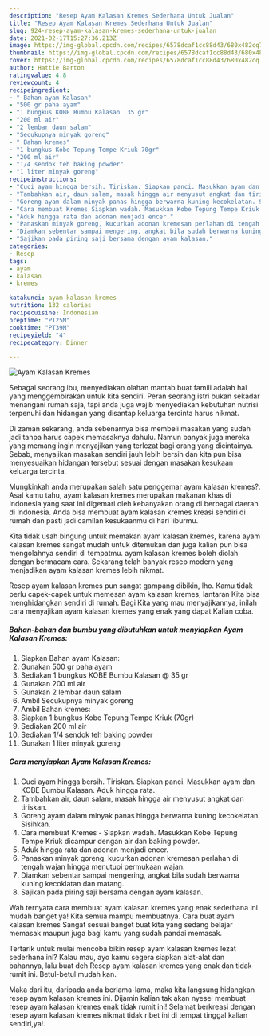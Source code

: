 ```yaml
---
description: "Resep Ayam Kalasan Kremes Sederhana Untuk Jualan"
title: "Resep Ayam Kalasan Kremes Sederhana Untuk Jualan"
slug: 924-resep-ayam-kalasan-kremes-sederhana-untuk-jualan
date: 2021-02-17T15:27:36.213Z
image: https://img-global.cpcdn.com/recipes/6578dcaf1cc88d43/680x482cq70/ayam-kalasan-kremes-foto-resep-utama.jpg
thumbnail: https://img-global.cpcdn.com/recipes/6578dcaf1cc88d43/680x482cq70/ayam-kalasan-kremes-foto-resep-utama.jpg
cover: https://img-global.cpcdn.com/recipes/6578dcaf1cc88d43/680x482cq70/ayam-kalasan-kremes-foto-resep-utama.jpg
author: Hattie Barton
ratingvalue: 4.8
reviewcount: 4
recipeingredient:
- " Bahan ayam Kalasan"
- "500 gr paha ayam"
- "1 bungkus KOBE Bumbu Kalasan  35 gr"
- "200 ml air"
- "2 lembar daun salam"
- "Secukupnya minyak goreng"
- " Bahan kremes"
- "1 bungkus Kobe Tepung Tempe Kriuk 70gr"
- "200 ml air"
- "1/4 sendok teh baking powder"
- "1 liter minyak goreng"
recipeinstructions:
- "Cuci ayam hingga bersih. Tiriskan. Siapkan panci. Masukkan ayam dan KOBE Bumbu Kalasan. Aduk hingga rata."
- "Tambahkan air, daun salam, masak hingga air menyusut angkat dan tiriskan."
- "Goreng ayam dalam minyak panas hingga berwarna kuning kecokelatan. Sisihkan."
- "Cara membuat Kremes Siapkan wadah. Masukkan Kobe Tepung Tempe Kriuk dicampur dengan air dan baking powder."
- "Aduk hingga rata dan adonan menjadi encer."
- "Panaskan minyak goreng, kucurkan adonan kremesan perlahan di tengah wajan hingga menutupi permukaan wajan."
- "Diamkan sebentar sampai mengering, angkat bila sudah berwarna kuning kecoklatan dan matang."
- "Sajikan pada piring saji bersama dengan ayam kalasan."
categories:
- Resep
tags:
- ayam
- kalasan
- kremes

katakunci: ayam kalasan kremes 
nutrition: 132 calories
recipecuisine: Indonesian
preptime: "PT25M"
cooktime: "PT39M"
recipeyield: "4"
recipecategory: Dinner

---
```



![Ayam Kalasan Kremes](https://img-global.cpcdn.com/recipes/6578dcaf1cc88d43/680x482cq70/ayam-kalasan-kremes-foto-resep-utama.jpg)

Sebagai seorang ibu, menyediakan olahan mantab buat famili adalah hal yang menggembirakan untuk kita sendiri. Peran seorang istri bukan sekadar menangani rumah saja, tapi anda juga wajib menyediakan kebutuhan nutrisi terpenuhi dan hidangan yang disantap keluarga tercinta harus nikmat.

Di zaman  sekarang, anda sebenarnya bisa membeli masakan yang sudah jadi tanpa harus capek memasaknya dahulu. Namun banyak juga mereka yang memang ingin menyajikan yang terlezat bagi orang yang dicintainya. Sebab, menyajikan masakan sendiri jauh lebih bersih dan kita pun bisa menyesuaikan hidangan tersebut sesuai dengan masakan kesukaan keluarga tercinta. 



Mungkinkah anda merupakan salah satu penggemar ayam kalasan kremes?. Asal kamu tahu, ayam kalasan kremes merupakan makanan khas di Indonesia yang saat ini digemari oleh kebanyakan orang di berbagai daerah di Indonesia. Anda bisa membuat ayam kalasan kremes kreasi sendiri di rumah dan pasti jadi camilan kesukaanmu di hari liburmu.

Kita tidak usah bingung untuk memakan ayam kalasan kremes, karena ayam kalasan kremes sangat mudah untuk ditemukan dan juga kalian pun bisa mengolahnya sendiri di tempatmu. ayam kalasan kremes boleh diolah dengan bermacam cara. Sekarang telah banyak resep modern yang menjadikan ayam kalasan kremes lebih nikmat.

Resep ayam kalasan kremes pun sangat gampang dibikin, lho. Kamu tidak perlu capek-capek untuk memesan ayam kalasan kremes, lantaran Kita bisa menghidangkan sendiri di rumah. Bagi Kita yang mau menyajikannya, inilah cara menyajikan ayam kalasan kremes yang enak yang dapat Kalian coba.

<!--inarticleads1-->

##### Bahan-bahan dan bumbu yang dibutuhkan untuk menyiapkan Ayam Kalasan Kremes:

1. Siapkan  Bahan ayam Kalasan:
1. Gunakan 500 gr paha ayam
1. Sediakan 1 bungkus KOBE Bumbu Kalasan @ 35 gr
1. Gunakan 200 ml air
1. Gunakan 2 lembar daun salam
1. Ambil Secukupnya minyak goreng
1. Ambil  Bahan kremes:
1. Siapkan 1 bungkus Kobe Tepung Tempe Kriuk (70gr)
1. Sediakan 200 ml air
1. Sediakan 1/4 sendok teh baking powder
1. Gunakan 1 liter minyak goreng




<!--inarticleads2-->

##### Cara menyiapkan Ayam Kalasan Kremes:

1. Cuci ayam hingga bersih. Tiriskan. Siapkan panci. Masukkan ayam dan KOBE Bumbu Kalasan. Aduk hingga rata.
1. Tambahkan air, daun salam, masak hingga air menyusut angkat dan tiriskan.
1. Goreng ayam dalam minyak panas hingga berwarna kuning kecokelatan. Sisihkan.
1. Cara membuat Kremes - Siapkan wadah. Masukkan Kobe Tepung Tempe Kriuk dicampur dengan air dan baking powder.
1. Aduk hingga rata dan adonan menjadi encer.
1. Panaskan minyak goreng, kucurkan adonan kremesan perlahan di tengah wajan hingga menutupi permukaan wajan.
1. Diamkan sebentar sampai mengering, angkat bila sudah berwarna kuning kecoklatan dan matang.
1. Sajikan pada piring saji bersama dengan ayam kalasan.




Wah ternyata cara membuat ayam kalasan kremes yang enak sederhana ini mudah banget ya! Kita semua mampu membuatnya. Cara buat ayam kalasan kremes Sangat sesuai banget buat kita yang sedang belajar memasak maupun juga bagi kamu yang sudah pandai memasak.

Tertarik untuk mulai mencoba bikin resep ayam kalasan kremes lezat sederhana ini? Kalau mau, ayo kamu segera siapkan alat-alat dan bahannya, lalu buat deh Resep ayam kalasan kremes yang enak dan tidak rumit ini. Betul-betul mudah kan. 

Maka dari itu, daripada anda berlama-lama, maka kita langsung hidangkan resep ayam kalasan kremes ini. Dijamin kalian tak akan nyesel membuat resep ayam kalasan kremes enak tidak rumit ini! Selamat berkreasi dengan resep ayam kalasan kremes nikmat tidak ribet ini di tempat tinggal kalian sendiri,ya!.

